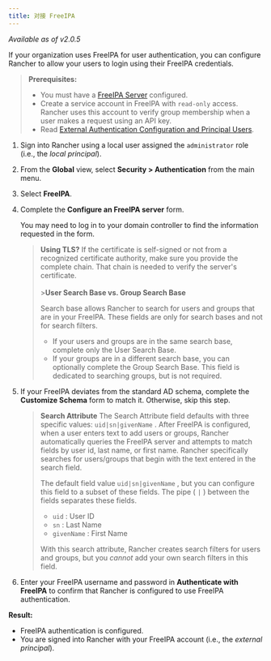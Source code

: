 ```yaml
---
title: 对接 FreeIPA
---
```


_Available as of v2.0.5_

If your organization uses FreeIPA for user authentication, you can configure Rancher to allow your users to login using their FreeIPA credentials.

> **Prerequisites:**
>
> - You must have a [FreeIPA Server](https://www.freeipa.org/) configured.
> - Create a service account in FreeIPA with `read-only` access. Rancher uses this account to verify group membership when a user makes a request using an API key.
> - Read [External Authentication Configuration and Principal Users](/docs/admin-settings/authentication/#external-authentication-configuration-and-principal-users).

1. Sign into Rancher using a local user assigned the `administrator` role (i.e., the _local principal_).

2.  From the **Global** view, select **Security > Authentication** from the main menu.

3.  Select **FreeIPA**.

4.  Complete the **Configure an FreeIPA server** form.

    You may need to log in to your domain controller to find the information requested in the form.

    > **Using TLS?**
    > If the certificate is self-signed or not from a recognized certificate authority, make sure you provide the complete chain. That chain is needed to verify the server's certificate.
    > <br/>
    > <br/> >**User Search Base vs. Group Search Base**
    >
    > Search base allows Rancher to search for users and groups that are in your FreeIPA. These fields are only for search bases and not for search filters.
    >
    > - If your users and groups are in the same search base, complete only the User Search Base.
    > - If your groups are in a different search base, you can optionally complete the Group Search Base. This field is dedicated to searching groups, but is not required.

5.  If your FreeIPA deviates from the standard AD schema, complete the **Customize Schema** form to match it. Otherwise, skip this step.

    > **Search Attribute** The Search Attribute field defaults with three specific values: `uid|sn|givenName` . After FreeIPA is configured, when a user enters text to add users or groups, Rancher automatically queries the FreeIPA server and attempts to match fields by user id, last name, or first name. Rancher specifically searches for users/groups that begin with the text entered in the search field.
    >
    > The default field value `uid|sn|givenName` , but you can configure this field to a subset of these fields. The pipe ( `|` ) between the fields separates these fields.
    >
    > - `uid` : User ID
    > - `sn` : Last Name
    > - `givenName` : First Name
    >
    > With this search attribute, Rancher creates search filters for users and groups, but you _cannot_ add your own search filters in this field.

6.  Enter your FreeIPA username and password in **Authenticate with FreeIPA** to confirm that Rancher is configured to use FreeIPA authentication.

**Result:**

* FreeIPA authentication is configured.
* You are signed into Rancher with your FreeIPA account (i.e., the _external principal_).

